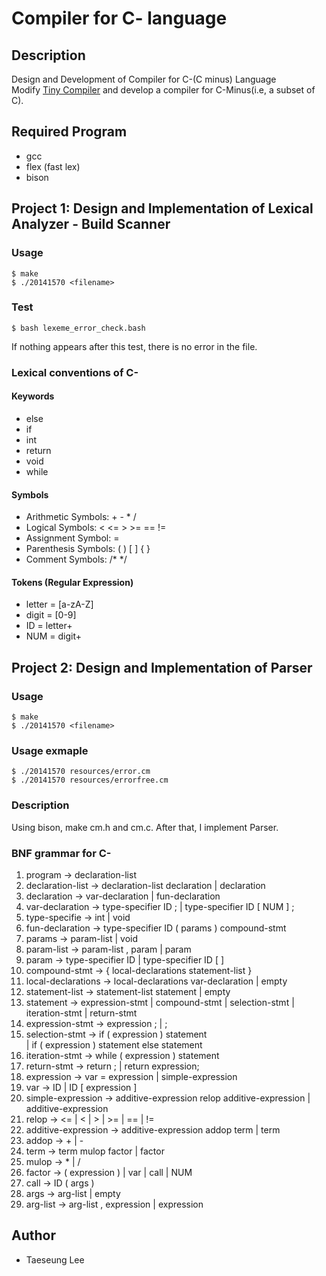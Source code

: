 # Compiler for C- language
## Description
Design and Development of Compiler for C-(C minus) Language  
Modify [Tiny Compiler](http://www.cs.sjsu.edu/faculty/louden/cmptext/) and develop a compiler for C-Minus(i.e, a subset of C).

## Required Program
* gcc
* flex (fast lex)
* bison

## Project 1: Design and Implementation of Lexical Analyzer - Build Scanner
### Usage
```
$ make
$ ./20141570 <filename>
```
### Test
```
$ bash lexeme_error_check.bash
```
If nothing appears after this test, there is no error in the file.

### Lexical conventions of C-
#### Keywords
 - else
 - if
 - int
 - return
 - void
 - while
#### Symbols
 - Arithmetic Symbols: \+ \- \* /
 - Logical Symbols: < <= \> \>= == \!=
 - Assignment Symbol: =
 - Parenthesis Symbols: ( ) [ ] { }
 - Comment Symbols: /* */
#### Tokens (Regular Expression)
 - letter = [a-zA-Z]
 - digit = [0-9]
 - ID = letter+
 - NUM = digit+

## Project 2: Design and Implementation of Parser
### Usage
```
$ make
$ ./20141570 <filename>
```
### Usage exmaple
```
$ ./20141570 resources/error.cm
$ ./20141570 resources/errorfree.cm
```

### Description
Using bison, make cm.h and cm.c. After that, I implement Parser.

### BNF grammar for C-
1. program -> declaration-list
2. declaration-list -> declaration-list declaration | declaration
3. declaration -> var-declaration | fun-declaration
4. var-declaration -> type-specifier ID ; | type-specifier ID [ NUM ] ;
5. type-specifie -> int | void
6. fun-declaration -> type-specifier ID ( params ) compound-stmt
7. params -> param-list | void
8. param-list -> param-list , param | param
9. param -> type-specifier ID | type-specifier ID [  ]
10. compound-stmt -> { local-declarations statement-list }
11. local-declarations -> local-declarations var-declaration | empty
12. statement-list -> statement-list statement | empty
13. statement -> expression-stmt | compound-stmt | selection-stmt |
 iteration-stmt | return-stmt
14. expression-stmt -> expression ; | ;
15. selection-stmt -> if ( expression ) statement  
                     | if ( expression ) statement else statement
16. iteration-stmt -> while ( expression ) statement
17. return-stmt -> return ; | return expression;
18. expression -> var = expression | simple-expression
19. var -> ID | ID [ expression ]
20. simple-expression -> additive-expression relop additive-expression |  
                         additive-expression
21. relop -> <= | < | > | >= | == | !=
22. additive-expression -> additive-expression addop term | term
23. addop -> + | -
24. term -> term mulop factor | factor
25. mulop -> * | /
26. factor -> ( expression ) | var | call | NUM
27. call -> ID ( args )
28. args -> arg-list | empty
29. arg-list -> arg-list , expression | expression

## Author
 * Taeseung Lee

